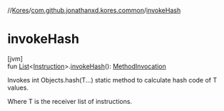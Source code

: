 //[Kores](../../index.md)/[com.github.jonathanxd.kores.common](index.md)/[invokeHash](invoke-hash.md)

# invokeHash

[jvm]\
fun [List](https://kotlinlang.org/api/latest/jvm/stdlib/kotlin.collections/-list/index.html)<[Instruction](../com.github.jonathanxd.kores/-instruction/index.md)>.[invokeHash](invoke-hash.md)(): [MethodInvocation](../com.github.jonathanxd.kores.base/-method-invocation/index.md)

Invokes int Objects.hash(T...) static method to calculate hash code of T values.

Where T is the receiver list of instructions.
